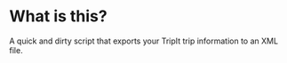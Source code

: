 # What is this?

A quick and dirty script that exports your TripIt trip information to an XML file.
